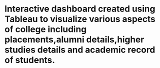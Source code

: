 # Interactive dashboard created using Tableau to visualize various aspects of college including placements,alumni details,higher studies details and academic record of students.
